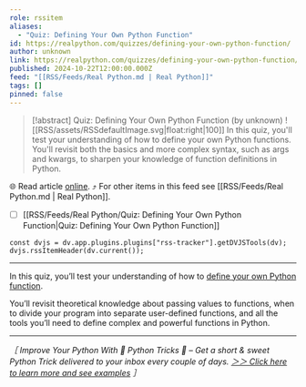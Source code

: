 ```yaml
---
role: rssitem
aliases:
  - "Quiz: Defining Your Own Python Function"
id: https://realpython.com/quizzes/defining-your-own-python-function/
author: unknown
link: https://realpython.com/quizzes/defining-your-own-python-function/
published: 2024-10-22T12:00:00.000Z
feed: "[[RSS/Feeds/Real Python.md | Real Python]]"
tags: []
pinned: false
---
```


> [!abstract] Quiz: Defining Your Own Python Function (by unknown)
> ![[RSS/assets/RSSdefaultImage.svg|float:right|100]] In this quiz, you'll test your understanding of how to define your own Python functions. You'll revisit both the basics and more complex syntax, such as args and kwargs, to sharpen your knowledge of function definitions in Python.

🌐 Read article [online](https://realpython.com/quizzes/defining-your-own-python-function/). ⤴ For other items in this feed see [[RSS/Feeds/Real Python.md | Real Python]].

- [ ] [[RSS/Feeds/Real Python/Quiz꞉ Defining Your Own Python Function|Quiz꞉ Defining Your Own Python Function]]

~~~dataviewjs
const dvjs = dv.app.plugins.plugins["rss-tracker"].getDVJSTools(dv);
dvjs.rssItemHeader(dv.current());
~~~

- - -

In this quiz, you’ll test your understanding of how to [define your own Python function](https://realpython.com/defining-your-own-python-function/).

You’ll revisit theoretical knowledge about passing values to functions, when to divide your program into separate user-defined functions, and all the tools you’ll need to define complex and powerful functions in Python.

---

_［ Improve Your Python With 🐍 Python Tricks 💌 – Get a short & sweet Python Trick delivered to your inbox every couple of days. [＞＞ Click here to learn more and see examples](https://realpython.com/python-tricks/?utm_source=realpython&utm_medium=rss&utm_campaign=footer) ］_
